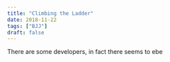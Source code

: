 ```yaml
---
title: "Climbing the Ladder"
date: 2018-11-22
tags: ["BJJ"]
draft: false
---
```


There are some developers, in fact there seems to ebe 